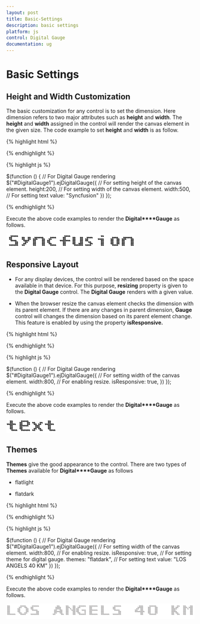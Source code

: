 ```yaml
---
layout: post
title: Basic-Settings
description: basic settings
platform: js
control: Digital Gauge
documentation: ug
---
```


# Basic Settings

## Height and Width Customization

The basic customization for any control is to set the dimension. Here dimension refers to two major attributes such as **height** and **width**. The **height** and **width** assigned in the control will render the canvas element in the given size. The code example to set **height** and **width** is as follow.

{% highlight html %}

<div id="DigitalGauge1"></div>

{% endhighlight %}

{% highlight js %}

 $(function () {
        // For Digital Gauge rendering
        $("#DigitalGauge1").ejDigitalGauge({
            // For setting height of the canvas element.
          height:200,
            // For setting width of the canvas element.
          width:500,
            // For setting text
          value: "Syncfusion"
        })
    });



{% endhighlight %}



Execute the above code examples to render the **Digital****Gauge** as follows. 

![](/js/DigitalGauge/Basic-Settings_images/Basic-Settings_img1.png)



## Responsive Layout

* For any display devices, the control will be rendered based on the space available in that device. For this purpose, **resizing** property is given to the **Digital Gauge** control. The **Digital Gauge** renders with a given value. 

* When the browser resize the canvas element checks the dimension with its parent element. If there are any changes in parent dimension, **Gauge** control will changes the dimension based on its parent element change. This feature is enabled by using the property **isResponsive.**


{% highlight html %}

<div id="DigitalGauge1"></div>

{% endhighlight %}

{% highlight js %}

$(function () {
        // For Digital Gauge rendering
        $("#DigitalGauge1").ejDigitalGauge({
            // For setting width of the canvas element.
            width:800,
            // For enabling resize.
           isResponsive: true,
})
    });


{% endhighlight %}



Execute the above code examples to render the **Digital****Gauge** as follows. 

![](/js/DigitalGauge/Basic-Settings_images/Basic-Settings_img2.png)



## Themes

**Themes** give the good appearance to the control. There are two types of **Themes** available for **Digital****Gauge** as follows

* flatlight

* flatdark

{% highlight html %}

<div id="DigitalGauge1"></div>

{% endhighlight %}


{% highlight js %}


 $(function () {
        // For Digital Gauge rendering
        $("#DigitalGauge1").ejDigitalGauge({
            // For setting width of the canvas element.
            width:800,
            // For enabling resize.
          isResponsive: true,
            // For setting theme for digital gauge.
          themes: "flatdark",
            // For setting text
          value: "LOS ANGELS 40 KM"
        })
    });


{% endhighlight %}



Execute the above code examples to render the **Digital****Gauge** as follows. 

![](/js/DigitalGauge/Basic-Settings_images/Basic-Settings_img3.png)



